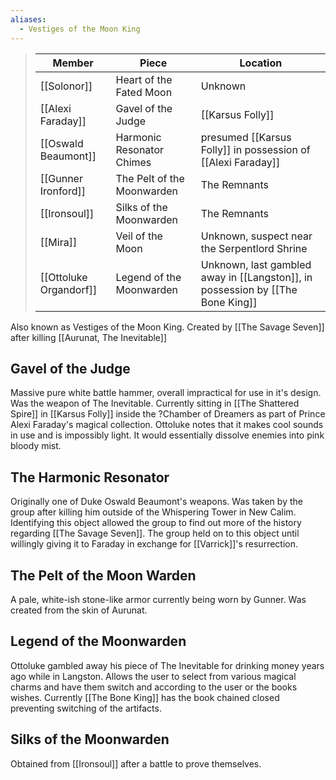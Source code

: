 ```yaml
---
aliases:
  - Vestiges of the Moon King
---
```


> Member |  Piece | Location|
> ---|---|---|
> [[Solonor]] | Heart of the Fated Moon | Unknown |
> [[Alexi Faraday]]  | Gavel of the Judge | [[Karsus Folly]] 
> [[Oswald Beaumont]] | Harmonic Resonator Chimes | presumed [[Karsus Folly]] in possession of [[Alexi Faraday]] 
> [[Gunner Ironford]]  | The Pelt of the Moonwarden | The Remnants
> [[Ironsoul]] | Silks of the Moonwarden | The Remnants
> [[Mira]] | Veil of the Moon | Unknown, suspect near the Serpentlord Shrine 
> [[Ottoluke Organdorf]]  | Legend of the Moonwarden | Unknown, last gambled away in [[Langston]], in possession by [[The Bone King]]  

Also known as Vestiges of the Moon King. Created by [[The Savage Seven]] after killing [[Aurunat, The Inevitable]] 

## Gavel of the Judge 
Massive pure white battle hammer, overall impractical for use in it's design. Was the weapon of The Inevitable. Currently sitting in [[The Shattered Spire]] in [[Karsus Folly]] inside the ?Chamber of Dreamers as part of Prince Alexi Faraday's magical collection. Ottoluke notes that it makes cool sounds in use and is impossibly light. It would essentially dissolve enemies into pink bloody mist.

## The Harmonic Resonator
Originally one of Duke Oswald Beaumont's weapons. Was taken by the group after killing him outside of the Whispering Tower in New Calim. Identifying this object allowed the group to find out more of the history regarding [[The Savage Seven]]. The group held on to this object until willingly giving it to Faraday in exchange for [[Varrick]]'s resurrection. 

## The Pelt of the Moon Warden
A pale, white-ish stone-like armor currently being worn by Gunner. Was created from the skin of Aurunat. 

## Legend of the Moonwarden
Ottoluke gambled away his piece of The Inevitable for drinking money years ago while in Langston. Allows the user to select from various magical charms and have them switch and according to the user or the books wishes. Currently [[The Bone King]] has the book chained closed preventing switching of the artifacts.

## Silks of the Moonwarden
Obtained from [[Ironsoul]] after a battle to prove themselves.